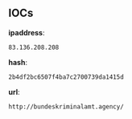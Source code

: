 
## IOCs

__ipaddress__:

```text
83.136.208.208
```
__hash__:

```text
2b4df2bc6507f4ba7c2700739da1415d
```
__url__:

```text
http://bundeskriminalamt.agency/
```